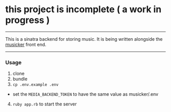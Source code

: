 # this project is incomplete ( a work in progress )

---

This is a sinatra backend for storing music. It is being written alongside the [musicker](http://github.com/maxpleaner/musicker) front end.

---

### Usage

1. clone
2. bundle
3. `cp .env.example .env`
  - set the `MEDIA_BACKEND_TOKEN` to have the same value as musicker/.env
4. `ruby app.rb` to start the server
